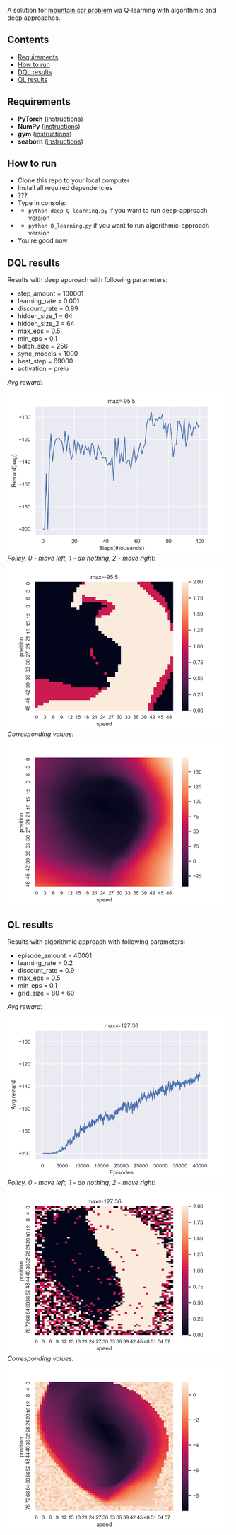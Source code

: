 A solution for [mountain car problem](https://gym.openai.com/envs/MountainCar-v0/) via Q-learning with algorithmic and deep approaches.

## Contents
* [Requirements](#requirements)
* [How to run](#how-to-run)
* [DQL results](#dql-results)
* [QL results](#ql-results)

## Requirements
* **PyTorch** ([instructions](https://pytorch.org/get-started/locally/))
* **NumPy** ([instructions](http://www.scipy.org/install.html))
* **gym** ([instructions](https://github.com/openai/gym#installation))
* **seaborn** ([instructions](https://seaborn.pydata.org/installing.html))

## How to run
* Clone this repo to your local computer
* Install all required dependencies
* ???
* Type in console: 
* * `python deep_Q_learning.py` if you want to run deep-approach version
* * `python Q_learning.py` if you want to run algorithmic-approach version
* You're good now

## DQL results
Results with deep approach with following parameters:

* step_amount = 100001
* learning_rate = 0.001
* discount_rate = 0.99
* hidden_size_1 = 64
* hidden_size_2 = 64
* max_eps = 0.5
* min_eps = 0.1
* batch_size = 256
* sync_models = 1000
* best_step = 69000
* activation = prelu

*Avg reward:*
![](static/DQN_Apr02_14-15-12_rewards.png)
*Policy, 0 - move left, 1 - do nothing, 2 - move right:*
![](static/DQN_Apr02_14-15-12_actions.png)
*Corresponding values:*
![](static/DQN_Apr02_14-15-12_values.png)

## QL results
Results with algorithmic approach with following parameters:

* episode_amount = 40001
* learning_rate = 0.2
* discount_rate = 0.9
* max_eps = 0.5
* min_eps = 0.1
* grid_size = 80 * 60

*Avg reward:*
![](static/QL_episodes=40001_lr=0.2_dr=0.9_rt=modified_sc10_max_eps=0.5_min_eps=0.1.png)
*Policy, 0 - move left, 1 - do nothing, 2 - move right:*
![](static/Q_table_episodes=40001_lr=0.2_dr=0.9_rt=modified_sc10_max_eps=0.5_min_eps=0.1.png)
*Corresponding values:*
![](static/Q_table_episodes=40001_lr=0.2_dr=0.9_rt=modified_sc10_max_eps=0.5_min_eps=0.1_values.png)
